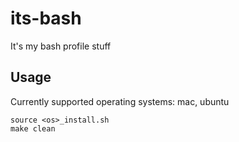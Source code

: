 # its-bash
It's my bash profile stuff

## Usage
Currently supported operating systems: mac, ubuntu
~~~~
source <os>_install.sh
make clean
~~~~
